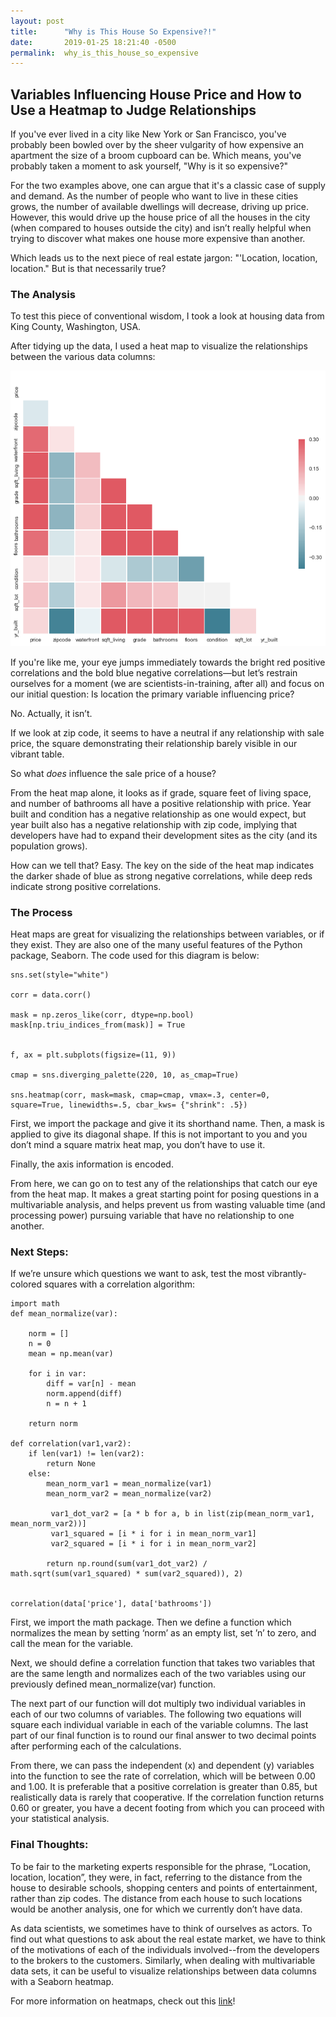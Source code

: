 ```yaml
---
layout: post
title:      "Why is This House So Expensive?!"
date:       2019-01-25 18:21:40 -0500
permalink:  why_is_this_house_so_expensive
---
```


## Variables Influencing House Price and How to Use a Heatmap to Judge Relationships

If you've ever lived in a city like New York or San Francisco, you've probably been bowled over by the sheer vulgarity of how expensive an apartment the size of a broom cupboard can be. Which means, you've probably taken a moment to ask yourself, "Why is it so expensive?"

For the two examples above, one can argue that it's a classic case of supply and demand. As the number of people who want to live in these cities grows, the number of available dwellings will decrease, driving up price. However, this would drive up the house price of all the houses in the city (when compared to houses outside the city) and isn’t really helpful when trying to discover what makes one house more expensive than another.

Which leads us to the next piece of real estate jargon: "'Location, location, location." But is that necessarily true?


### The Analysis
To test this piece of conventional wisdom, I took a look at housing data from King County,  Washington, USA.

After tidying up the data, I used a heat map to visualize the relationships between the various data columns:

![image](https://github.com/samcches/dsc-1-final-project-online-ds-sp-000/blob/master/output_22_1.png?raw=true)

If you're like me, your eye jumps immediately towards the bright red positive correlations and the bold blue negative correlations—but let’s restrain ourselves for a moment (we are scientists-in-training, after all) and focus on our initial question: Is location the primary variable influencing price?

No. Actually, it isn’t. 

If we look at zip code, it seems to have a neutral if any relationship with sale price, the square demonstrating their relationship barely visible in our vibrant table. 

So what *does* influence the sale price of a house?

From the heat map alone, it looks as if grade, square feet of living space, and number of bathrooms all have a positive relationship with price. Year built and condition has a negative relationship as one would expect, but year built also has a negative relationship with zip code, implying that developers have had to expand their development sites as the city (and its population grows).

How can we tell that? Easy. The key on the side of the heat map indicates the darker shade of blue as strong negative correlations, while deep reds indicate strong positive correlations. 

### The Process
Heat maps are great for visualizing the relationships between variables, or if they exist. They are also one of the many useful features of the Python package, Seaborn. The code used for this diagram is below:

    sns.set(style="white")

    corr = data.corr()

    mask = np.zeros_like(corr, dtype=np.bool)
    mask[np.triu_indices_from(mask)] = True


    f, ax = plt.subplots(figsize=(11, 9))

    cmap = sns.diverging_palette(220, 10, as_cmap=True)

    sns.heatmap(corr, mask=mask, cmap=cmap, vmax=.3, center=0, square=True, linewidths=.5, cbar_kws= {"shrink": .5})


First, we import the package and give it its shorthand name. Then, a mask is applied to give its diagonal shape. If this is not important to you and you don’t mind a square matrix heat map, you don’t have to use it. 

Finally, the axis information is encoded. 

From here, we can go on to test any of the relationships that catch our eye from the heat map. It makes a great starting point for posing questions in a multivariable analysis, and helps prevent us from wasting valuable time (and processing power) pursuing variable that have no relationship to one another. 

### Next Steps:&#x2028;
If we’re unsure which questions we want to ask, test the most vibrantly-colored squares with a correlation algorithm:

    import math
    def mean_normalize(var):

        norm = []
        n = 0
        mean = np.mean(var)
    
        for i in var:
            diff = var[n] - mean
            norm.append(diff)
            n = n + 1
    
        return norm

    def correlation(var1,var2):
        if len(var1) != len(var2):
            return None
        else: 
            mean_norm_var1 = mean_normalize(var1)
            mean_norm_var2 = mean_normalize(var2)
        
             var1_dot_var2 = [a * b for a, b in list(zip(mean_norm_var1, mean_norm_var2))]
             var1_squared = [i * i for i in mean_norm_var1]
             var2_squared = [i * i for i in mean_norm_var2]
        
            return np.round(sum(var1_dot_var2) / math.sqrt(sum(var1_squared) * sum(var2_squared)), 2)
    

    correlation(data['price'], data['bathrooms'])

First, we import the math package. Then we define a function which normalizes the mean by setting ‘norm’ as an empty list, set ’n’ to zero, and call the mean for the variable. 

Next, we should define a correlation function that takes two variables that are the same length and normalizes each of the two variables using our previously defined mean_normalize(var) function.

The next part of our function will dot multiply two individual variables in each of our two columns of variables. The following two equations will square each individual variable in each of the variable columns. 
The last part of our final function is to round our final answer to two decimal points after performing each of the calculations.

From there, we can pass the independent (x) and dependent (y) variables into the function to see the rate of correlation, which will be between 0.00 and 1.00. It is preferable that a positive correlation is greater than 0.85, but realistically data is rarely that cooperative. If the correlation function returns 0.60 or greater, you have a decent footing from which you can proceed with your statistical analysis. 

### Final Thoughts:
To be fair to the marketing experts responsible for the phrase, “Location, location, location”, they were, in fact, referring to the distance from the house to desirable schools, shopping centers and points of entertainment, rather than zip codes. The distance from each house to such locations would be another analysis, one for which we currently don’t have data.

As data scientists, we sometimes have to think of ourselves as actors. To find out what questions to ask about the real estate market, we have to think of the motivations of each of the individuals involved--from the developers to the brokers to the customers. Similarly, when dealing with multivariable data sets, it can be useful to visualize relationships between data columns with a Seaborn heatmap. 

For more information on heatmaps, check out this [link](https://seaborn.pydata.org/generated/seaborn.heatmap.html)!
